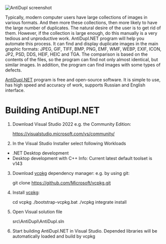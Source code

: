 ![AntiDupl screenshot](https://ermig1979.github.io/AntiDupl/data/help/english/files/MainForm.png)

Typically, modern computer users have large collections of images in various formats. 
And then more these collections, then more likely to have the large number of duplicates. 
The natural desire of the user is to get rid of them. However, if the collection is large 
enough, do this manually is a very tedious and unproductive work. AntiDupl.NET program 
will help you automate this process. It can find and display duplicate images in the main 
graphic formats: JPEG, GIF, TIFF, BMP, PNG, EMF, WMF, WEBP, EXIF, ICON, JP2, PSD, DDS, HEIF, HEIC and TGA. 
The comparison is based on the contents of the files, so the program can find not only 
almost identical, but similar images. In addition, the program can find images with some 
types of defects.

[AntiDupl.NET](http://ermig1979.github.io/AntiDupl) program is free and open-source software. 
It is simple to use, has high speed and accuracy of work, supports Russian and English interface.

Building AntiDupl.NET
================================
1. Download Visual Studio 2022
e.g. the Community Edition:

	https://visualstudio.microsoft.com/vs/community/
	
2. In the Visual Studio Installer select following Workloads
- .NET Desktop development
- Desktop development with C++
Info: Current latest default toolset is v143
3. Download [vcpkg](https://github.com/Microsoft/vcpkg) dependency manager:
e.g. by using git:
	
	git clone https://github.com/Microsoft/vcpkg.git
	
4. Install [vcpkg](https://github.com/Microsoft/vcpkg):
	
	cd vcpkg
	./bootstrap-vcpkg.bat
	./vcpkg integrate install
	
5. Open Visual solution file
	
	src\AntiDupl\AntiDupl.sln
	
6. Start building AntiDupl.NET in Visual Studio.
Depended libraries will be automatically loaded and build by vcpkg

